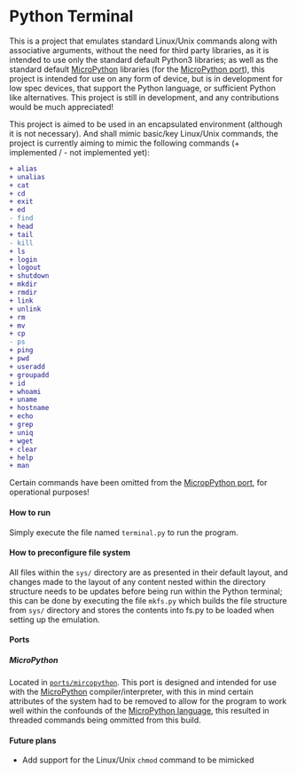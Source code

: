 # Python Terminal
This is a project that emulates standard Linux/Unix commands along with associative arguments, without the need for third party libraries, as it is intended to use only the standard default Python3 libraries; as well as the standard default [MicroPython](https://micropython.org/) libraries (for the [MicroPython port](ports/micropython/)), this project is intended for use on any form of device, but is in development for low spec devices, that support the Python language, or sufficient Python like alternatives. This project is still in development, and any contributions would be much appreciated!

This project is aimed to be used in an encapsulated environment (although it is not necessary). And shall mimic basic/key Linux/Unix commands, the project is currently aiming to mimic the following commands (+ implemented / - not implemented yet):
 ```diff
 + alias
 + unalias
 + cat 
 + cd
 + exit
 + ed
 - find
 + head
 + tail
 - kill
 + ls
 + login
 + logout
 + shutdown
 + mkdir
 + rmdir
 + link
 + unlink
 + rm
 + mv
 + cp
 - ps
 + ping
 + pwd
 + useradd
 + groupadd
 + id
 + whoami
 + uname
 + hostname
 + echo
 + grep
 + uniq
 + wget
 + clear
 + help
 + man
 ```
Certain commands have been omitted from the [MicropPython port](ports/micropython/), for operational purposes!

#### How to run
Simply execute the file named ```terminal.py``` to run the program.

#### How to preconfigure file system
All files within the ```sys/``` directory are as presented in their default layout, and changes made to the layout of any content nested within the directory structure needs to be updates before being run within the Python terminal; this can be done by executing the file ```mkfs.py``` which builds the file structure from ```sys/``` directory and stores the contents into fs.py to be loaded when setting up the emulation.

#### Ports
##### MicroPython
Located in [```ports/mircopython```](ports/micropython). This port is designed and intended for use with the [MicroPython](https://micropython.org/) compiler/interpreter, with this in mind certain attributes of the system had to be removed to allow for the program to work well within the confounds of the [MicroPython language](https://docs.micropython.org/en/latest/reference/index.html), this resulted in threaded commands being ommitted from this build.

#### Future plans
* Add support for the Linux/Unix `chmod` command to be mimicked
